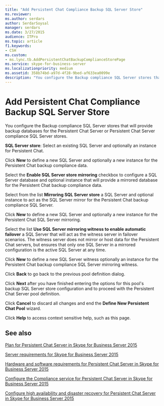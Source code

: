```yaml
---
title: "Add Persistent Chat Compliance Backup SQL Server Store"
ms.reviewer: 
ms.author: serdars
author: SerdarSoysal
manager: serdars
ms.date: 3/27/2015
audience: ITPro
ms.topic: article
f1.keywords:
- CSH
ms.custom:
- ms.lync.tb.AddPersistentChatBackupComplianceStorePage
ms.service: skype-for-business-server
ms.localizationpriority: medium
ms.assetid: 358b74bd-a97d-4f28-9bed-af633ea0099e
description: "You configure the Backup compliance SQL Server stores that will provide backup databases for the Persistent Chat Server or Persistent Chat Server compliance SQL Server stores."
---
```


# Add Persistent Chat Compliance Backup SQL Server Store
 
You configure the Backup compliance SQL Server stores that will provide backup databases for the Persistent Chat Server or Persistent Chat Server compliance SQL Server stores.
  
 **SQL Server store**: Select an existing SQL Server and optionally an instance for Persistent Chat.
  
Click **New** to define a new SQL Server and optionally a new instance for the Persistent Chat backup compliance data.
  
Select the **Enable SQL Server store mirroring** checkbox to configure a SQL Server database and optional instance that will provide a mirrored database for the Persistent Chat backup compliance data.
  
Select from the list **Mirroring SQL Server store** a SQL Server and optional instance to act as the SQL Server mirror for the Persistent Chat backup compliance SQL Server.
  
Click **New** to define a new SQL Server and optionally a new instance for the Persistent Chat SQL Server mirroring.
  
Select the list **Use SQL Server mirroring witness to enable automatic failover** a SQL Server that will act as the witness server in failover scenarios. The witness server does not mirror or host data for the Persistent Chat servers, but ensures that only one SQL Server in a mirrored configuration is the active SQL Server at any time.
  
Click **New** to define a new SQL Server witness optionally an instance for the Persistent Chat backup compliance SQL Server mirroring witness.
  
Click **Back** to go back to the previous pool definition dialog.
  
Click **Next** after you have finished entering the options for this pool's backup SQL Server store configuration and to proceed with the Persistent Chat Server pool definition.
  
Click **Cancel** to discard all changes and end the **Define New Persistent Chat Pool** wizard.
  
Click **Help** to access context sensitive help, such as this page.
  
## See also

[Plan for Persistent Chat Server in Skype for Business Server 2015](../../plan-your-deployment/persistent-chat-server/persistent-chat-server.md)
  
[Server requirements for Skype for Business Server 2015](../../plan-your-deployment/requirements-for-your-environment/server-requirements.md)
  
[Hardware and software requirements for Persistent Chat Server in Skype for Business Server 2015](../../plan-your-deployment/persistent-chat-server/hardware-and-software-requirements.md)
  
[Configure the Compliance service for Persistent Chat Server in Skype for Business Server 2015](../../manage/persistent-chat/configure-compliance.md)
  
[Configure high availability and disaster recovery for Persistent Chat Server in Skype for Business Server 2015](../../deploy/deploy-persistent-chat-server/configure-hadr-for-persistent-chat.md)
